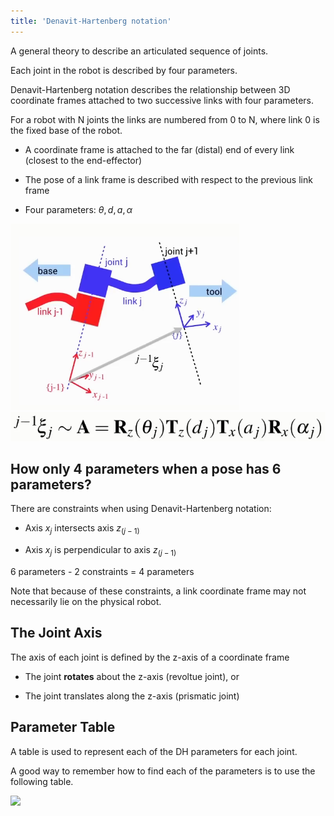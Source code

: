 ```yaml
---
title: 'Denavit-Hartenberg notation'
---
```


A general theory to describe an articulated sequence of joints.

Each joint in the robot is described by four parameters.

Denavit-Hartenberg notation describes the relationship between 3D coordinate frames attached to two successive links with four parameters.

For a robot with N joints the links are numbered from 0 to N, where link 0 is the fixed base of the robot.

* A coordinate frame is attached to the far (distal) end of every link (closest to the end-effector)

* The pose of a link frame is described with respect to the previous link frame

* Four parameters: $\theta, d, a, \alpha$

![](images/forward-kinematics-09-diagram.png)
![](images/forward-kinematics-09-equation.png)

## How only 4 parameters when a pose has 6 parameters?

There are constraints when using Denavit-Hartenberg notation:

* Axis $x_j$ intersects axis $z_(j-1)$

* Axis $x_j$ is perpendicular to axis $z_(j-1)$

6 parameters - 2 constraints = 4 parameters

Note that because of these constraints, a link coordinate frame may not necessarily lie on the physical robot.

## The Joint Axis

The axis of each joint is defined by the z-axis of a coordinate frame

* The joint **rotates** about the z-axis (revoltue joint), or

* The joint translates along the z-axis (prismatic joint)

## Parameter Table

A table is used to represent each of the DH parameters for each joint.

A good way to remember how to find each of the parameters is to use the following table.

![](images/foward-kinematics-09-tutorial.png)
